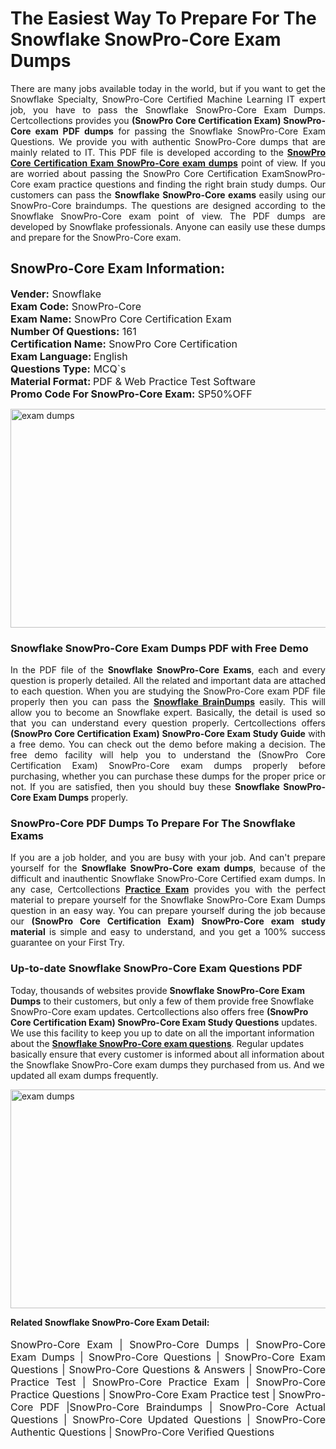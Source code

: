 <h1>The Easiest Way To Prepare For The Snowflake SnowPro-Core Exam Dumps</h1> <p style="text-align:justify">There are many jobs available today in the world, but if you want to get the Snowflake Specialty, SnowPro-Core Certified Machine Learning IT expert job, you have to pass the Snowflake SnowPro-Core Exam Dumps. Certcollections provides you <strong>(SnowPro Core Certification Exam) SnowPro-Core exam PDF dumps</strong> for passing the Snowflake SnowPro-Core Exam Questions. We provide you with authentic SnowPro-Core dumps that are mainly related to IT. This PDF file is developed according to the <a href="https://www.certsofficial.com/snowflake/snowpro-core-questions"><strong>SnowPro Core Certification Exam SnowPro-Core exam dumps</strong></a> point of view. If you are worried about passing the SnowPro Core Certification ExamSnowPro-Core exam practice questions and finding the right brain study dumps. Our customers can pass the <strong>Snowflake SnowPro-Core exams </strong>easily using our SnowPro-Core braindumps. The questions are designed according to the Snowflake SnowPro-Core exam point of view. The PDF dumps are developed by Snowflake professionals. Anyone can easily use these dumps and prepare for the SnowPro-Core exam.</p> <h2><strong>SnowPro-Core Exam Information:</strong></h2> <p><span style="font-size:16px"><strong>Vender:</strong> Snowflake<br /> <strong>Exam Code:</strong> SnowPro-Core<br /> <strong>Exam Name:</strong> SnowPro Core Certification Exam<br /> <strong>Number Of Questions:</strong> 161<br /> <strong>Certification Name:</strong> SnowPro Core Certification<br /> <strong>Exam Language: </strong>English<br /> <strong>Questions Type:</strong> MCQ`s<br /> <strong>Material Format: </strong>PDF & Web Practice Test Software<br /> <strong>Promo Code For SnowPro-Core Exam:</strong> SP50%OFF</span></p> <p><a href="https://www.certsofficial.com/snowflake/snowpro-core-questions" rel="no-follow"><img alt="exam dumps" src="https://www.certcollections.com/uploads/content/certsofficial.jpg" style="height:350px; width:750px" /></a></p> <h3><strong>Snowflake SnowPro-Core Exam Dumps PDF with Free Demo</strong></h3> <p style="text-align:justify">In the PDF file of the <strong>Snowflake SnowPro-Core Exams</strong>, each and every question is properly detailed. All the related and important data are attached to each question. When you are studying the SnowPro-Core exam PDF file properly then you can pass the <a href="https://www.certsofficial.com/snowflake-dumps"><strong>Snowflake BrainDumps</strong></a> easily. This will allow you to become an Snowflake expert. Basically, the detail is used so that you can understand every question properly. Certcollections offers <strong>(SnowPro Core Certification Exam) SnowPro-Core Exam Study Guide</strong> with a free demo. You can check out the demo before making a decision. The free demo facility will help you to understand the (SnowPro Core Certification Exam) SnowPro-Core exam dumps properly before purchasing, whether you can purchase these dumps for the proper price or not. If you are satisfied, then you should buy these <strong>Snowflake SnowPro-Core Exam Dumps</strong> properly.</p> <h3><strong>SnowPro-Core PDF Dumps To Prepare For The Snowflake Exams</strong></h3> <p style="text-align:justify">If you are a job holder, and you are busy with your job. And can't prepare yourself for the <strong>Snowflake SnowPro-Core exam dumps</strong>, because of the difficult and inauthentic Snowflake SnowPro-Core Certified exam dumps. In any case, Certcollections <strong><a href="https://www.certsofficial.com/">Practice Exam</a></strong> provides you with the perfect material to prepare yourself for the Snowflake SnowPro-Core Exam Dumps question in an easy way. You can prepare yourself during the job because our <strong>(SnowPro Core Certification Exam) SnowPro-Core exam study material</strong> is simple and easy to understand, and you get a 100% success guarantee on your First Try.</p> <h3><strong>Up-to-date Snowflake SnowPro-Core Exam Questions PDF</strong></h3> <p>Today, thousands of websites provide <strong>Snowflake SnowPro-Core Exam Dumps</strong> to their customers, but only a few of them provide free Snowflake SnowPro-Core exam updates. Certcollections also offers free <strong>(SnowPro Core Certification Exam) SnowPro-Core Exam Study Questions</strong> updates. We use this facility to keep you up to date on all the important information about the <a href="https://www.certsofficial.com/snowflake/snowpro-core-questions"><strong>Snowflake SnowPro-Core exam questions</strong></a>. Regular updates basically ensure that every customer is informed about all information about the Snowflake SnowPro-Core exam dumps they purchased from us. And we updated all exam dumps frequently.</p> <p><a href="https://www.certsofficial.com/snowflake/snowpro-core-questions"><img alt="exam dumps " src="https://www.certcollections.com/uploads/content/certsofficial2.jpg" style="height:350px; width:750px" /></a></p> <p style="text-align:justify"><span style="font-size:14px"><strong>Related Snowflake SnowPro-Core Exam Detail:</strong></span><br /> <br /> <span style="font-size:16px">SnowPro-Core Exam | SnowPro-Core Dumps | SnowPro-Core Exam Dumps | SnowPro-Core Questions | SnowPro-Core Exam Questions | SnowPro-Core Questions & Answers | SnowPro-Core Practice Test | SnowPro-Core Practice Exam | SnowPro-Core Practice Questions | SnowPro-Core Exam Practice test | SnowPro-Core PDF |SnowPro-Core Braindumps | SnowPro-Core Actual Questions | SnowPro-Core Updated Questions | SnowPro-Core Authentic Questions | SnowPro-Core Verified Questions</span></p>
